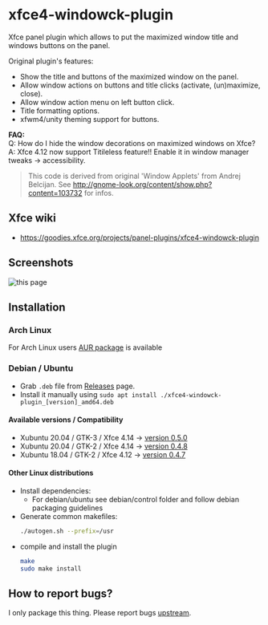 # xfce4-windowck-plugin

Xfce panel plugin which allows to put the maximized window title and windows buttons on the panel.

Original plugin's features:

* Show the title and buttons of the maximized window on the panel.
* Allow window actions on buttons and title clicks (activate, (un)maximize, close).
* Allow window action menu on left button click.
* Title formatting options.
* xfwm4/unity theming support for buttons.

**FAQ:**  
Q: How do I hide the window decorations on maximized windows on Xfce?  
A: Xfce 4.12 now support Titileless feature!! Enable it in window manager tweaks → accessibility.

> This code is derived from original 'Window Applets' from Andrej Belcijan.
See http://gnome-look.org/content/show.php?content=103732 for infos.
 
## Xfce wiki

* https://goodies.xfce.org/projects/panel-plugins/xfce4-windowck-plugin

## Screenshots

![this page](https://goodies.xfce.org/_media/projects/panel-plugins/windowck-plugin-1.png)

## Installation

### Arch Linux

For Arch Linux users [AUR package](https://aur.archlinux.org/packages/xfce4-windowck-plugin/) is available

### Debian / Ubuntu

* Grab ``.deb`` file from [Releases](https://github.com/zlamalp/xfce4-windowck-plugin/releases) page.
* Install it manually using ``sudo apt install ./xfce4-windowck-plugin_[version]_amd64.deb``

#### Available versions / Compatibility

* Xubuntu 20.04 / GTK-3 / Xfce 4.14 -> [version 0.5.0](https://github.com/zlamalp/xfce4-windowck-plugin/releases/tag/v0.5.0-fix)
* Xubuntu 20.04 / GTK-2 / Xfce 4.14 -> [version 0.4.8](https://github.com/zlamalp/xfce4-windowck-plugin/releases/tag/v0.4.8-fix)
* Xubuntu 18.04 / GTK-2 / Xfce 4.12 -> [version 0.4.7](https://github.com/zlamalp/xfce4-windowck-plugin/releases/tag/v0.4.7-fix)

#### Other Linux distributions

* Install dependencies:
  - For debian/ubuntu see debian/control folder and follow debian packaging guidelines
* Generate common makefiles:
  ```bash
  ./autogen.sh --prefix=/usr
  ```
* compile and install the plugin
  ```bash
  make
  sudo make install
  ```

## How to report bugs?

I only package this thing. Please report bugs [upstream](https://github.com/cedl38/xfce4-windowck-plugin/issues).
